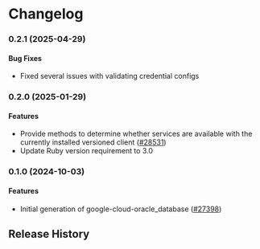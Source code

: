 # Changelog

### 0.2.1 (2025-04-29)

#### Bug Fixes

* Fixed several issues with validating credential configs 

### 0.2.0 (2025-01-29)

#### Features

* Provide methods to determine whether services are available with the currently installed versioned client ([#28531](https://github.com/googleapis/google-cloud-ruby/issues/28531)) 
* Update Ruby version requirement to 3.0 

### 0.1.0 (2024-10-03)

#### Features

* Initial generation of google-cloud-oracle_database ([#27398](https://github.com/googleapis/google-cloud-ruby/issues/27398)) 

## Release History
